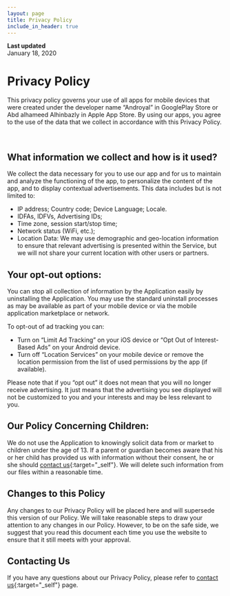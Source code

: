 ```yaml
---
layout: page
title: Privacy Policy
include_in_header: true
---
```

**Last updated**  
January 18, 2020

# Privacy Policy

This privacy policy governs your use of all apps for mobile devices that were created under the developer name “Androyal” in GooglePlay Store or Abd alhameed Alhinbazly in Apple App Store. By using our apps, you agree to the use of the data that we collect in accordance with this Privacy Policy.

<br>

## What information we collect and how is it used?

We collect the data necessary for you to use our app and for us to maintain and analyze the functioning of the app, to personalize the content of the app, and to display contextual advertisements. This data includes but is not limited to:

* IP address; Country code; Device Language; Locale.
* IDFAs, IDFVs, Advertising IDs;
* Time zone, session start/stop time;
* Network status (WiFi, etc.);
* Location Data: We may use demographic and geo-location information to ensure that relevant advertising is presented within the Service, but we will not share your current location with other users or partners.

## Your opt-out options:

You can stop all collection of information by the Application easily by uninstalling the Application. You may use the standard uninstall processes as may be available as part of your mobile device or via the mobile application marketplace or network.

To opt-out of ad tracking you can:

* Turn on “Limit Ad Tracking” on your iOS device or “Opt Out of Interest-Based Ads” on your Android device.
* Turn off “Location Services” on your mobile device or remove the location permission from the list of used permissions by the app (if available).

Please note that if you “opt out” it does not mean that you will no longer receive advertising. It just means that the advertising you see displayed will not be customized to you and your interests and may be less relevant to you.

## Our Policy Concerning Children:

We do not use the Application to knowingly solicit data from or market to children under the age of 13. If a parent or guardian becomes aware that his or her child has provided us with information without their consent, he or she should [contact us](/contact-us){:target="_self"}. We will delete such information from our files within a reasonable time.

## Changes to this Policy

Any changes to our Privacy Policy will be placed here and will supersede this version of our Policy. We will take reasonable steps to draw your attention to any changes in our Policy. However, to be on the safe side, we suggest that you read this document each time you use the website to ensure that it still meets with your approval.

## Contacting Us

If you have any questions about our Privacy Policy, please refer to [contact us](/contact-us){:target="_self"} page.

